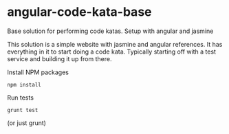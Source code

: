 # angular-code-kata-base
Base solution for performing code katas. Setup with angular and jasmine

This solution is a simple website with jasmine and angular references. It
has everything in it to start doing a code kata. Typically starting off with a test
service and building it up from there.


Install NPM packages

	npm install

Run tests

	grunt test

(or just grunt)
